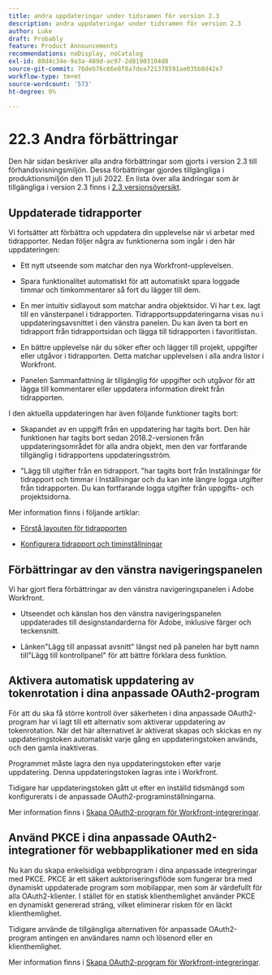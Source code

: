 ```yaml
---
title: andra uppdateringar under tidsramen för version 2.3
description: andra uppdateringar under tidsramen för version 2.3
author: Luke
draft: Probably
feature: Product Announcements
recommendations: noDisplay, noCatalog
exl-id: 88d4c34e-9a3a-489d-ac97-2d81903104d8
source-git-commit: 76deb76c66e8f8a7dea721378591ae035b8d42e7
workflow-type: tm+mt
source-wordcount: '573'
ht-degree: 0%

---
```


# 22.3 Andra förbättringar

Den här sidan beskriver alla andra förbättringar som gjorts i version 2.3 till förhandsvisningsmiljön. Dessa förbättringar gjordes tillgängliga i produktionsmiljön den 11 juli 2022. En lista över alla ändringar som är tillgängliga i version 2.3 finns i [2.3 versionsöversikt](../../../product-announcements/product-releases/22.3-release-activity/22-3-release-overview.md).

## Uppdaterade tidrapporter

Vi fortsätter att förbättra och uppdatera din upplevelse när vi arbetar med tidrapporter. Nedan följer några av funktionerna som ingår i den här uppdateringen:

* Ett nytt utseende som matchar den nya Workfront-upplevelsen.

* Spara funktionalitet automatiskt för att automatiskt spara loggade timmar och timkommentarer så fort du lägger till dem.

* En mer intuitiv sidlayout som matchar andra objektsidor. Vi har t.ex. lagt till en vänsterpanel i tidrapporten. Tidrapportsuppdateringarna visas nu i uppdateringsavsnittet i den vänstra panelen. Du kan även ta bort en tidrapport från tidrapportsidan och lägga till tidrapporten i favoritlistan.

* En bättre upplevelse när du söker efter och lägger till projekt, uppgifter eller utgåvor i tidrapporten. Detta matchar upplevelsen i alla andra listor i Workfront.

* Panelen Sammanfattning är tillgänglig för uppgifter och utgåvor för att lägga till kommentarer eller uppdatera information direkt från tidrapporten.


I den aktuella uppdateringen har även följande funktioner tagits bort:

* Skapandet av en uppgift från en uppdatering har tagits bort. Den här funktionen har tagits bort sedan 2018.2-versionen från uppdateringsområdet för alla andra objekt, men den var fortfarande tillgänglig i tidrapportens uppdateringsström.

* &quot;Lägg till utgifter från en tidrapport. &quot;har tagits bort från Inställningar för tidrapport och timmar i Inställningar och du kan inte längre logga utgifter från tidrapporten. Du kan fortfarande logga utgifter från uppgifts- och projektsidorna.


Mer information finns i följande artiklar:

* [Förstå layouten för tidrapporten](/help/quicksilver/timesheets/timesheets/timesheet-layout.md)

* [Konfigurera tidrapport och timinställningar](/help/quicksilver/administration-and-setup/set-up-workfront/configure-timesheets-schedules/timesheet-and-hour-preferences.md)


## Förbättringar av den vänstra navigeringspanelen

Vi har gjort flera förbättringar av den vänstra navigeringspanelen i Adobe Workfront.

* Utseendet och känslan hos den vänstra navigeringspanelen uppdaterades till designstandarderna för Adobe, inklusive färger och teckensnitt.

* Länken&quot;Lägg till anpassat avsnitt&quot; längst ned på panelen har bytt namn till&quot;Lägg till kontrollpanel&quot; för att bättre förklara dess funktion.

## Aktivera automatisk uppdatering av tokenrotation i dina anpassade OAuth2-program

För att du ska få större kontroll över säkerheten i dina anpassade OAuth2-program har vi lagt till ett alternativ som aktiverar uppdatering av tokenrotation. När det här alternativet är aktiverat skapas och skickas en ny uppdateringstoken automatiskt varje gång en uppdateringstoken används, och den gamla inaktiveras.

Programmet måste lagra den nya uppdateringstoken efter varje uppdatering. Denna uppdateringstoken lagras inte i Workfront.

Tidigare har uppdateringstoken gått ut efter en inställd tidsmängd som konfigurerats i de anpassade OAuth2-programinställningarna.

Mer information finns i [Skapa OAuth2-program för Workfront-integreringar](/help/quicksilver/administration-and-setup/configure-integrations/create-oauth-application.md).

## Använd PKCE i dina anpassade OAuth2-integrationer för webbapplikationer med en sida

Nu kan du skapa enkelsidiga webbprogram i dina anpassade integreringar med PKCE. PKCE är ett säkert auktoriseringsflöde som fungerar bra med dynamiskt uppdaterade program som mobilappar, men som är värdefullt för alla OAuth2-klienter. I stället för en statisk klienthemlighet använder PKCE en dynamiskt genererad sträng, vilket eliminerar risken för en läckt klienthemlighet.

Tidigare använde de tillgängliga alternativen för anpassade OAuth2-program antingen en användares namn och lösenord eller en klienthemlighet.

Mer information finns i [Skapa OAuth2-program för Workfront-integreringar](/help/quicksilver/administration-and-setup/configure-integrations/create-oauth-application.md).
